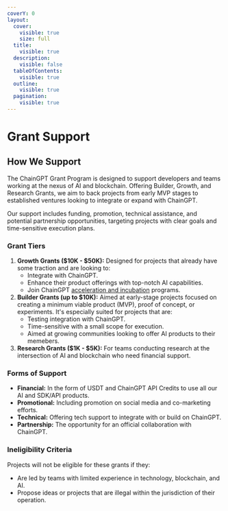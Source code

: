 ```yaml
---
coverY: 0
layout:
  cover:
    visible: true
    size: full
  title:
    visible: true
  description:
    visible: false
  tableOfContents:
    visible: true
  outline:
    visible: true
  pagination:
    visible: true
---
```


# Grant Support

## How We Support

The ChainGPT Grant Program is designed to support developers and teams working at the nexus of AI and blockchain. Offering Builder, Growth, and Research Grants, we aim to back projects from early MVP stages to established ventures looking to integrate or expand with ChainGPT.&#x20;

Our support includes funding, promotion, technical assistance, and potential partnership opportunities, targeting projects with clear goals and time-sensitive execution plans.



### Grant Tiers&#x20;

1. **Growth Grants ($10K - $50K):** Designed for projects that already have some traction and are looking to:
   * Integrate with ChainGPT.
   * Enhance their product offerings with top-notch AI capabilities.
   * Join ChainGPT [acceleration and incubation](../../the-ecosystem/chaingpt-pad/) programs.
2. **Builder Grants (up to $10K):** Aimed at early-stage projects focused on creating a minimum viable product (MVP), proof of concept, or experiments. It's especially suited for projects that are:
   * Testing integration with ChainGPT.
   * Time-sensitive with a small scope for execution.
   * Aimed at growing communities looking to offer AI products to their memebers.
3. **Research Grants ($1K - $5K):** For teams conducting research at the intersection of AI and blockchain who need financial support.



### Forms of Support

* **Financial:** In the form of USDT and ChainGPT API Credits to use all our AI and SDK/API products.&#x20;
* **Promotional:** Including promotion on social media and co-marketing efforts.
* **Technical:** Offering tech support to integrate with or build on ChainGPT.
* **Partnership:** The opportunity for an official collaboration with ChainGPT.



### Ineligibility Criteria

Projects will not be eligible for these grants if they:

* Are led by teams with limited experience in technology, blockchain, and AI.
* Propose ideas or projects that are illegal within the jurisdiction of their operation.
